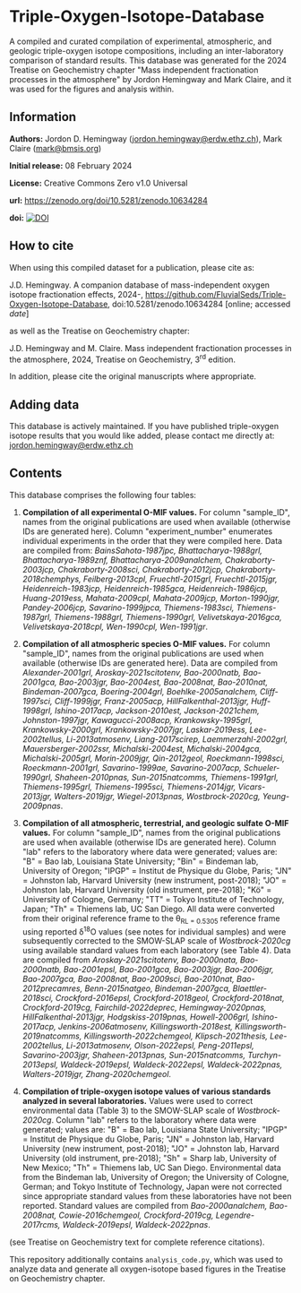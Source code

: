 # Triple-Oxygen-Isotope-Database

A compiled and curated compilation of experimental, atmospheric, and geologic triple-oxygen isotope compositions, including an inter-laboratory comparison of standard results. This database was generated for the 2024 Treatise on Geochemistry chapter "Mass independent fractionation processes in the atmosphere" by Jordon Hemingway and Mark Claire, and it was used for the figures and analysis within. 

## Information

**Authors:** Jordon D. Hemingway (jordon.hemingway@erdw.ethz.ch), Mark Claire (mark@bmsis.org) 

**Initial release:** 08 February 2024

**License:** Creative Commons Zero v1.0 Universal

**url:** https://zenodo.org/doi/10.5281/zenodo.10634284

**doi:** [![DOI](https://zenodo.org/badge/754514085.svg)](https://zenodo.org/doi/10.5281/zenodo.10634284)

## How to cite

When using this compiled dataset for a publication, please cite as:

J.D. Hemingway.  A companion database of mass-independent oxygen isotope fractionation effects, 2024-, https://github.com/FluvialSeds/Triple-Oxygen-Isotope-Database, doi:10.5281/zenodo.10634284 [online; accessed *date*]

as well as the Treatise on Geochemistry chapter:

J.D. Hemingway and M. Claire. Mass independent fractionation processes in the atmosphere, 2024, Treatise on Geochemistry, 3<sup>rd</sup> edition.

In addition, please cite the original manuscripts where appropriate.

## Adding data

This database is actively maintained. If you have published triple-oxygen isotope results that you would like added, please contact me directly at: jordon.hemingway@erdw.ethz.ch

## Contents

This database comprises the following four tables:

1. **Compilation of all experimental O-MIF values.** For column "sample_ID", names from the original publications are used when available (otherwise IDs are generated here). Column "experiment_number" enumerates individual experiments in the order that they were compiled here. Data are compiled from: *BainsSahota-1987jpc, Bhattacharya-1988grl, Bhattacharya-1989znf, Bhattacharya-2009analchem, Chakraborty-2003jcp, Chakraborty-2008sci, Chakraborty-2012jcp, Chakraborty-2018chemphys, Feilberg-2013cpl, Fruechtl-2015grl, Fruechtl-2015jgr, Heidenreich-1983jcp, Heidenreich-1985gca, Heidenreich-1986jcp, Huang-2019ess, Mahata-2009cpl, Mahata-2009jcp, Morton-1990jgr, Pandey-2006jcp, Savarino-1999jpca, Thiemens-1983sci, Thiemens-1987grl, Thiemens-1988grl, Thiemens-1990grl, Velivetskaya-2016gca, Velivetskaya-2018cpl, Wen-1990cpl, Wen-1991jgr*.

2. **Compilation of all atmospheric species O-MIF values.** For column "sample_ID", names from the original publications are used when available (otherwise IDs are generated here). Data are compiled from *Alexander-2001grl, Aroskay-2021scitotenv, Bao-2000natb, Bao-2001gca, Bao-2003jgr, Bao-2004est, Bao-2008nat, Bao-2010nat, Bindeman-2007gca, Boering-2004grl, Boehlke-2005analchem, Cliff-1997sci, Cliff-1999jgr, Franz-2005acp, HillFalkenthal-2013jgr, Huff-1998grl, Ishino-2017acp, Jackson-2010est, Jackson-2021chem, Johnston-1997jgr, Kawagucci-2008acp, Krankowsky-1995grl, Krankowsky-2000grl, Krankowsky-2007jgr, Laskar-2019ess, Lee-2002tellus, Li-2013atmosenv, Liang-2017scirep, Laemmerzahl-2002grl, Mauersberger-2002ssr, Michalski-2004est, Michalski-2004gca, Michalski-2005grl, Morin-2009jgr, Qin-2012geol, Roeckmann-1998sci, Roeckmann-2001grl, Savarino-1999ae, Savarino-2007acp, Schueler-1990grl, Shaheen-2010pnas, Sun-2015natcomms, Thiemens-1991grl, Thiemens-1995grl, Thiemens-1995sci, Thiemens-2014jgr, Vicars-2013jgr, Walters-2019jgr, Wiegel-2013pnas, Wostbrock-2020cg, Yeung-2009pnas*.

3. **Compilation of all atmospheric, terrestrial, and geologic sulfate O-MIF values.** For column "sample_ID", names from the original publications are used when available (otherwise IDs are generated here). Column "lab" refers to the laboratory where data were generated; values are: "B" = Bao lab, Louisiana State University; "Bin" = Bindeman lab, University of Oregon; "IPGP" = Institut de Physique du Globe, Paris; "JN" = Johnston lab, Harvard University (new instrument, post-2018); "JO" = Johnston lab, Harvard University (old instrument, pre-2018); "Kö" = University of Cologne, Germany; "TT" = Tokyo Institute of Technology, Japan; "Th" = Thiemens lab, UC San Diego. All data were converted from their original reference frame to the &theta;<sub>RL = 0.5305</sub> reference frame using reported &delta;<sup>18</sup>O values (see notes for individual samples) and were subsequently corrected to the SMOW-SLAP scale of *Wostbrock-2020cg* using available standard values from each laboratory (see Table 4). Data are compiled from *Aroskay-2021scitotenv, Bao-2000nata, Bao-2000natb, Bao-2001epsl, Bao-2001gca, Bao-2003jgr, Bao-2006jgr, Bao-2007gca, Bao-2008nat, Bao-2009sci, Bao-2010nat, Bao-2012precamres, Benn-2015natgeo, Bindeman-2007gca, Blaettler-2018sci, Crockford-2016epsl, Crockford-2018geol, Crockford-2018nat, Crockford-2019cg, Fairchild-2022deprec, Hemingway-2020pnas, HillFalkenthal-2013jgr, Hodgskiss-2019pnas, Howell-2006grl, Ishino-2017acp, Jenkins-2006atmosenv, Killingsworth-2018est, Killingsworth-2019natcomms, Killingsworth-2022chemgeol, Klipsch-2021thesis, Lee-2002tellus, Li-2013atmosenv, Olson-2022epsl, Peng-2011epsl, Savarino-2003jgr, Shaheen-2013pnas, Sun-2015natcomms, Turchyn-2013epsl, Waldeck-2019epsl, Waldeck-2022epsl, Waldeck-2022pnas, Walters-2019jgr, Zhang-2020chemgeol*.

4. **Compilation of triple-oxygen isotope values of various standards analyzed in several laboratories.** Values were used to correct environmental data (Table 3) to the SMOW-SLAP scale of *Wostbrock-2020cg*. Column "lab" refers to the laboratory where data were generated; values are: "B" = Bao lab, Louisiana State University; "IPGP" = Institut de Physique du Globe, Paris; "JN" = Johnston lab, Harvard University (new instrument, post-2018); "JO" = Johnston lab, Harvard University (old instrument, pre-2018); "Sh" = Sharp lab, University of New Mexico; "Th" = Thiemens lab, UC San Diego. Environmental data from the Bindeman lab, University of Oregon; the University of Cologne, German; and Tokyo Institute of Technology, Japan were not corrected since appropriate standard values from these laboratories have not been reported. Standard values are compiled from *Bao-2000analchem, Bao-2008nat, Cowie-2016chemgeol, Crockford-2019cg, Legendre-2017rcms, Waldeck-2019epsl, Waldeck-2022pnas*.

(see Treatise on Geochemistry text for complete reference citations).

This repository additionally contains `analysis_code.py`, which was used to analyze data and generate all oxygen-isotope based figures in the Treatise on Geochemistry chapter.
